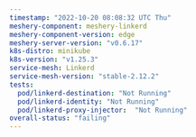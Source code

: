 ```yaml
---
timestamp: "2022-10-20 08:08:32 UTC Thu"
meshery-component: meshery-linkerd
meshery-component-version: edge
meshery-server-version: "v0.6.17"
k8s-distro: minikube
k8s-version: "v1.25.3"
service-mesh: Linkerd
service-mesh-version: "stable-2.12.2"
tests:
  pod/linkerd-destination: "Not Running"
  pod/linkerd-identity: "Not Running"
  pod/linkerd-proxy-injector:  "Not Running"
overall-status: "failing"
---
```

